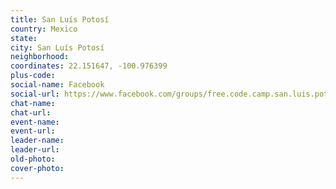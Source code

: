 ```yaml
---
title: San Luís Potosí
country: Mexico
state: 
city: San Luís Potosí
neighborhood: 
coordinates: 22.151647, -100.976399
plus-code:
social-name: Facebook
social-url: https://www.facebook.com/groups/free.code.camp.san.luis.potosi
chat-name:
chat-url:
event-name:
event-url:
leader-name:
leader-url:
old-photo: 
cover-photo:
---
```

